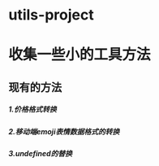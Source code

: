# utils-project
# 收集一些小的工具方法
## 现有的方法
##### 1.价格格式转换
##### 2.移动端emoji表情数据格式的转换
##### 3.undefined的替换
